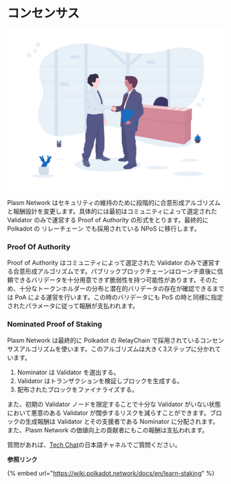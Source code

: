 # コンセンサス

![](../.gitbook/assets/undraw_business_deal_cpi9-1-.png)

Plasm Network はセキュリティの維持のために段階的に合意形成アルゴリズムと報酬設計を変更します。具体的には最初はコミュニティによって選定された Validator のみで運営する Proof of Authority の形式をとります。最終的に Polkadot の リレーチェーン でも採用されている NPoS に移行します。

### Proof Of Authority

Proof of Authority はコミュニティによって選定された Validator のみで運営する合意形成アルゴリズムです。パブリックブロックチェーンはローンチ直後に信頼できるバリデータを十分用意できず脆弱性を持つ可能性があります。そのため、十分なトークンホルダーの分布と潜在的バリデータの存在が確認できるまでは PoA による運営を行います。この時のバリデータにも PoS の時と同様に指定されたパラメータに従って報酬が支払われます。

### Nominated Proof of Staking

Plasm Network は最終的に Polkadot の RelayChain で採用されているコンセンサスアルゴリズムを使います。このアルゴリズムは大きく3ステップに分かれています。

1. Nominator は Validator を選出する。 
2. Validator はトランザクションを検証しブロックを生成する。
3. 配布されたブロックをファイナライズする。

また、初期の Validator ノードを限定することで十分な Validator がいない状態において悪意のある Validator が闊歩するリスクを減らすことができます。ブロックの生成報酬は Validator とその支援者である Nominator に分配されます。また、Plasm Network の価値向上の貢献者にもこの報酬は支払われます。

質問があれば、[Tech Chat](https://discord.gg/Cyjnrxv)の日本語チャネルでご質問ください。

**参照リンク**

{% embed url="https://wiki.polkadot.network/docs/en/learn-staking" %}

